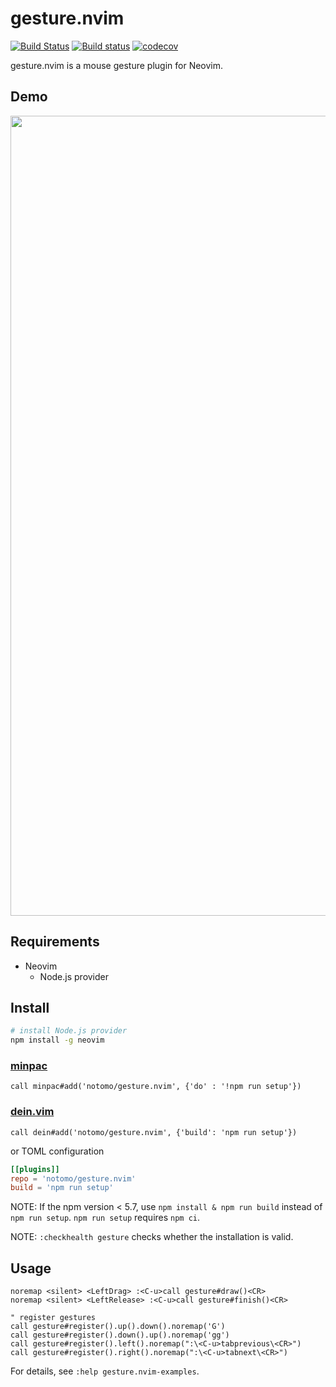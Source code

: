 # gesture.nvim

[![Build Status](https://travis-ci.org/notomo/gesture.nvim.svg?branch=master)](https://travis-ci.org/notomo/gesture.nvim)
[![Build status](https://ci.appveyor.com/api/projects/status/ee3x3nl4jh207jjt/branch/master?svg=true)](https://ci.appveyor.com/project/notomo/gesture-nvim/branch/master)
[![codecov](https://codecov.io/gh/notomo/gesture.nvim/branch/master/graph/badge.svg)](https://codecov.io/gh/notomo/gesture.nvim)

gesture.nvim is a mouse gesture plugin for Neovim.

## Demo
<img src="https://raw.github.com/wiki/notomo/gesture.nvim/images/demo.gif" width="1280">

## Requirements
- Neovim
    - Node.js provider

## Install

```sh
# install Node.js provider
npm install -g neovim
```

### [minpac](https://github.com/k-takata/minpac)

```vim
call minpac#add('notomo/gesture.nvim', {'do' : '!npm run setup'})
```

### [dein.vim](https://github.com/Shougo/dein.vim)

```vim
call dein#add('notomo/gesture.nvim', {'build': 'npm run setup'})
```

or TOML configuration
```toml
[[plugins]]
repo = 'notomo/gesture.nvim'
build = 'npm run setup'
```

NOTE: If the npm version < 5.7, use `npm install & npm run build` instead of `npm run setup`.
`npm run setup` requires `npm ci`.  

NOTE: `:checkhealth gesture` checks whether the installation is valid.

## Usage

```vim
noremap <silent> <LeftDrag> :<C-u>call gesture#draw()<CR>
noremap <silent> <LeftRelease> :<C-u>call gesture#finish()<CR>

" register gestures
call gesture#register().up().down().noremap('G')
call gesture#register().down().up().noremap('gg')
call gesture#register().left().noremap(":\<C-u>tabprevious\<CR>")
call gesture#register().right().noremap(":\<C-u>tabnext\<CR>")
```

For details, see `:help gesture.nvim-examples`.
